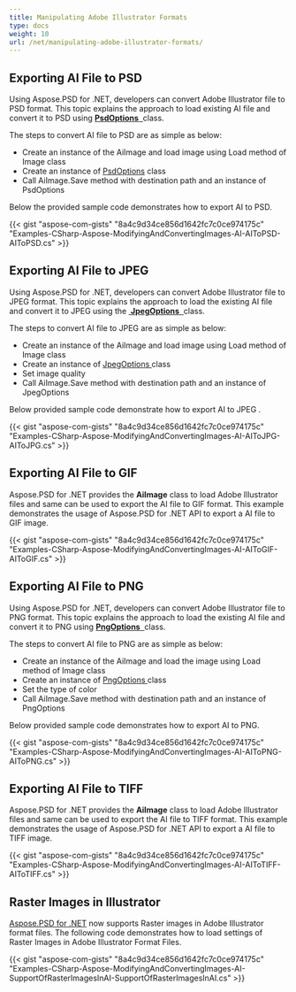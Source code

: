 ```yaml
---
title: Manipulating Adobe Illustrator Formats
type: docs
weight: 10
url: /net/manipulating-adobe-illustrator-formats/
---
```


## **Exporting AI File to PSD**
Using Aspose.PSD for .NET, developers can convert Adobe Illustrator file to PSD format. This topic explains the approach to load existing AI file and convert it to PSD using [**PsdOptions**  ](https://apireference.aspose.com/net/psd/aspose.psd.imageoptions/psdoptions)class.

The steps to convert AI file to PSD are as simple as below:

- Create an instance of the AiImage and load image using Load method of Image class
- Create an instance of [PsdOptions](https://apireference.aspose.com/net/psd/aspose.psd.imageoptions/psdoptions) class
- Call AiImage.Save method with destination path and an instance of PsdOptions 

Below the provided sample code demonstrates how to export AI to PSD.



{{< gist "aspose-com-gists" "8a4c9d34ce856d1642fc7c0ce974175c" "Examples-CSharp-Aspose-ModifyingAndConvertingImages-AI-AIToPSD-AIToPSD.cs" >}}
## **Exporting AI File to JPEG**
Using Aspose.PSD for .NET, developers can convert Adobe Illustrator file to JPEG format. This topic explains the approach to load the existing AI file and convert it to JPEG using the [ **JpegOptions**  ](https://apireference.aspose.com/net/psd/aspose.psd.imageoptions/jpegoptions)class.

The steps to convert AI file to JPEG are as simple as below:

- Create an instance of the AiImage and load image using Load method of Image class
- Create an instance of [JpegOptions ](https://apireference.aspose.com/net/psd/aspose.psd.imageoptions/jpegoptions)class
- Set image quality
- Call AiImage.Save method with destination path and an instance of JpegOptions 

Below provided sample code demonstrate how to export AI to JPEG .



{{< gist "aspose-com-gists" "8a4c9d34ce856d1642fc7c0ce974175c" "Examples-CSharp-Aspose-ModifyingAndConvertingImages-AI-AIToJPG-AIToJPG.cs" >}}
## **Exporting AI File to GIF**
Aspose.PSD for .NET provides the **AiImage** class to load Adobe Illustrator files and same can be used to export the AI file to GIF format. This example demonstrates the usage of Aspose.PSD for .NET API to export a AI file to GIF image.

{{< gist "aspose-com-gists" "8a4c9d34ce856d1642fc7c0ce974175c" "Examples-CSharp-Aspose-ModifyingAndConvertingImages-AI-AIToGIF-AIToGIF.cs" >}}
## **Exporting AI File to PNG**
Using Aspose.PSD for .NET, developers can convert Adobe Illustrator file to PNG format. This topic explains the approach to load the existing AI file and convert it to PNG using [**PngOptions**  ](https://apireference.aspose.com/net/psd/aspose.psd.imageoptions/pngoptions)class.

The steps to convert AI file to PNG are as simple as below:

- Create an instance of the AiImage and load the image using Load method of Image class
- Create an instance of [PngOptions ](https://apireference.aspose.com/net/psd/aspose.psd.imageoptions/pngoptions)class
- Set the type of color
- Call AiImage.Save method with destination path and an instance of PngOptions 

Below provided sample code demonstrates how to export AI to PNG.



{{< gist "aspose-com-gists" "8a4c9d34ce856d1642fc7c0ce974175c" "Examples-CSharp-Aspose-ModifyingAndConvertingImages-AI-AIToPNG-AIToPNG.cs" >}}
## **Exporting AI File to TIFF**
Aspose.PSD for .NET provides the **AiImage** class to load Adobe Illustrator files and same can be used to export the AI file to TIFF format. This example demonstrates the usage of Aspose.PSD for .NET API to export a AI file to TIFF image.

{{< gist "aspose-com-gists" "8a4c9d34ce856d1642fc7c0ce974175c" "Examples-CSharp-Aspose-ModifyingAndConvertingImages-AI-AIToTIFF-AIToTIFF.cs" >}}
## **Raster Images in Illustrator**
[Aspose.PSD for .NET](https://products.aspose.com/psd/net) now supports Raster images in Adobe Illustrator format files. The following code demonstrates how to load settings of Raster Images in Adobe Illustrator Format Files.

{{< gist "aspose-com-gists" "8a4c9d34ce856d1642fc7c0ce974175c" "Examples-CSharp-Aspose-ModifyingAndConvertingImages-AI-SupportOfRasterImagesInAI-SupportOfRasterImagesInAI.cs" >}}
